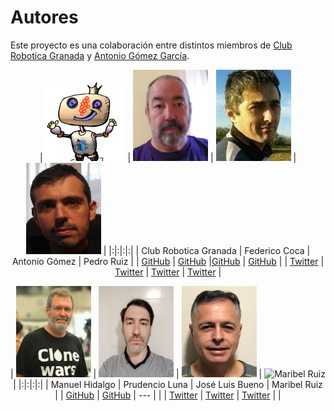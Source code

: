# Autores

Este proyecto es una colaboración entre distintos miembros de [Club Robotica Granada](https://clubroboticagranada.github.io/) y [Antonio Gómez García](https://serendipiaeditorial.com/robotica-con-arduino/).

<center>

| ![Club Robotica Granada](../img/mi-logo128x128px.png) | ![Federico Coca](../img/Fede.png)  | ![Antonio Gómez](../img/Antonio.png) | ![Pedro Ruiz](../img/pedro.png) |
|:|:|:|:|
| Club Robotica Granada | Federico Coca | Antonio Gómez | Pedro Ruiz |
| [GitHub](https://github.com/clubroboticagranada)  | [GitHub](https://github.com/fgcoca) |[GitHub](https://github.com/agomezgar) | [GitHub](https://github.com/pedroruizf) |
| [Twitter](https://twitter.com/clubroboticagra) | [Twitter](https://twitter.com/fgcoca) | [Twitter](https://twitter.com/antoniotecnocr) | [Twitter](https://twitter.com/pedroruizf) |

</center>

<center>

| ![Manuel Hidalgo](../img/Manuel.png) | ![Prudencio Luna](../img/Pruden.png) | ![José Luis Bueno](../img/JoseL.png) | ![Maribel Ruiz]() |
|:|:|:|:|
| Manuel Hidalgo | Prudencio Luna | José Luis Bueno | Maribel Ruiz |
| [GitHub](https://github.com/leobotmanuel) | [GitHub](https://github.com/plunax) | --- | |
| [Twitter](https://twitter.com/leobotmanuel) | [Twitter](https://twitter.com/plunax) | [Twitter](https://twitter.com/jbtecno) | |

</center>
